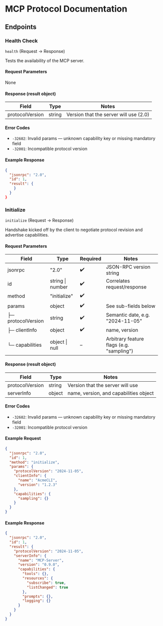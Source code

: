 # MCP Protocol Documentation

## Endpoints

### Health Check
`health` (Request → Response)

Tests the availability of the MCP server.

#### Request Parameters
None

#### Response (result object)
| Field | Type | Notes |
|-------|------|-------|
| protocolVersion | string | Version that the server will use (2.0) |

#### Error Codes
- `-32602`: Invalid params — unknown capability key or missing mandatory field
- `-32001`: Incompatible protocol version

#### Example Response
```json
{
  "jsonrpc": "2.0",
  "id": 1,
  "result": {
    }
  }
}
```

### Initialize
`initialize` (Request → Response)

Handshake kicked off by the client to negotiate protocol revision and advertise capabilities.

#### Request Parameters
| Field | Type | Required | Notes |
|-------|------|----------|-------|
| jsonrpc | "2.0" | ✔️ | JSON-RPC version string |
| id | string \| number | ✔️ | Correlates request/response |
| method | "initialize" | ✔️ | |
| params | object | ✔️ | See sub-fields below |
| ├─ protocolVersion | string | ✔️ | Semantic date, e.g. "2024-11-05" |
| ├─ clientInfo | object | ✔️ | name, version |
| └─ capabilities | object \| null | – | Arbitrary feature flags (e.g. "sampling") |

#### Response (result object)
| Field | Type | Notes |
|-------|------|-------|
| protocolVersion | string | Version that the server will use |
| serverInfo | object | name, version, and capabilities object |

#### Error Codes
- `-32602`: Invalid params — unknown capability key or missing mandatory field
- `-32001`: Incompatible protocol version

#### Example Request
```json
{
  "jsonrpc": "2.0",
  "id": 1,
  "method": "initialize",
  "params": {
    "protocolVersion": "2024-11-05",
    "clientInfo": { 
      "name": "AcmeCLI", 
      "version": "1.2.3" 
    },
    "capabilities": { 
      "sampling": {} 
    }
  }
}
```

#### Example Response
```json
{
  "jsonrpc": "2.0",
  "id": 1,
  "result": {
    "protocolVersion": "2024-11-05",
    "serverInfo": {
      "name": "MCP-Server",
      "version": "0.9.0",
      "capabilities": {
        "tools": {},
        "resources": { 
          "subscribe": true, 
          "listChanged": true 
        },
        "prompts": {},
        "logging": {}
      }
    }
  }
}
```
